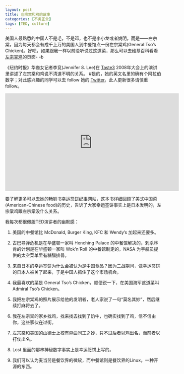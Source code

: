 ```yaml
---
layout: post
title: 左宗棠和鸡的故事
categories: [不务正业]
tags: [TED, culture]
---
```


美国人最熟悉的中国人不是毛，不是邓，也不是李小龙或者姚明，而是——左宗棠，因为每天都会有成千上万的美国人到中餐馆点一份左宗棠鸡(General Tso’s Chicken)。好吧，如果跟我一样以前没听说过这道菜，那么可以去维基百科看看[左宗棠鸡](http://en.wikipedia.org/wiki/General_Tso%27s_chicken)的页面- -b

《纽约时报》华裔女记者李竞(Jennifer 8. Lee)在 [Taste3](http://www.taste3.com/) 2008年大会上的演讲里讲述了左宗棠和鸡说不清道不明的关系。
#是的，她的英文名里的确有个阿拉伯数字；对此感兴趣的同学可以去 follow 她的 [Twitter](http://twitter.com/jenny8lee)，此人更新很多请慎重 follow。

<iframe src="http://embed.ted.com/talks/jennifer_8_lee_looks_for_general_tso.html" width="560" height="315" frameborder="0" scrolling="no" webkitAllowFullScreen mozallowfullscreen allowFullScreen></iframe>

要了解更多可以去她的畅销书[幸运签饼纪事](http://www.fortunecookiechronicles.com/)网站，这本书详细回顾了美式中国菜(American-Chinese food)的历史，告诉了大家幸运签饼事实上是日本发明的，左宗棠鸡跟左宗棠没什么关系。

我每次都很佩服TED演讲者的幽默感：

1. 美国的中餐馆比 McDonald, Burger King, KFC 和 Wendy’s 加起来还要多。

1. 古巴导弹危机是在华盛顿一家叫 Henching Palace 的中餐馆解决的，刺杀林肯的计划是在华盛顿一家叫 Wok’n'Roll 的中餐馆制定的，NASA 为宇航员提供的太空菜单里有糖醋排骨。

1. 来自日本的幸运签饼为什么会被认为是中国食品？因为二战期间，做幸运签饼的日本人被关了起来，于是中国人抓住了这个市场机会。

1. 我最喜欢的菜是 General Tso’s Chicken，顺便说一下，在美国海军这道菜叫 Admiral Tso’s Chicken。

1. 我把左宗棠鸡的照片展示给他的发明者，老人家说了一句“莫名其妙”，然后继续打麻将去了。

1. 我在左宗棠的家乡找鸡，找来找去找到了奶牛，也确实找到了鸡，信不信由你，这些家伙在过街。

1. 左宗棠和美国的山德士上校有异曲同工之妙，只不过后者以鸡出名，而前者以打仗出名。

1. Lost 里面的那串神秘数字事实上是幸运签饼上写的。

1. 我们可以认为麦当劳是餐饮界的微软，而中餐馆则是餐饮界的Linux，一种开源的东西。
